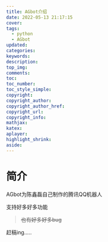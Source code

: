 ```yaml
---
title: AGbot介绍
date: 2022-05-13 21:17:15
cover:
tags: 
  - python
  - AGbot
updated:
categories:
keywords:
description:
top_img:
comments:
toc:
toc_number:
toc_style_simple:
copyright:
copyright_author:
copyright_author_href:
copyright_url:
copyright_info:
mathjax:
katex:
aplayer:
highlight_shrink:
aside:
---
```


# 简介

AGbot为陈鑫磊自己制作的腾讯QQ机器人

支持好多好多功能

> ~~也有好多好多bug~~

赶稿ing.....
